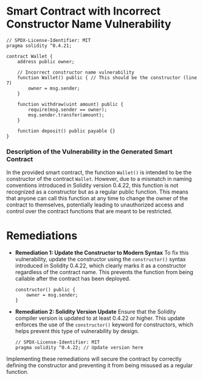 # Smart Contract with Incorrect Constructor Name Vulnerability

```solidity
// SPDX-License-Identifier: MIT
pragma solidity ^0.4.21;

contract Wallet {
    address public owner;

    // Incorrect constructor name vulnerability
    function Wallet() public { // This should be the constructor (line 7)
        owner = msg.sender;
    }

    function withdraw(uint amount) public {
        require(msg.sender == owner);
        msg.sender.transfer(amount);
    }

    function deposit() public payable {}
}
```

### Description of the Vulnerability in the Generated Smart Contract
In the provided smart contract, the function `Wallet()` is intended to be the constructor of the contract `Wallet`. However, due to a mismatch in naming conventions introduced in Solidity version 0.4.22, this function is not recognized as a constructor but as a regular public function. This means that anyone can call this function at any time to change the owner of the contract to themselves, potentially leading to unauthorized access and control over the contract functions that are meant to be restricted.

# Remediations

- **Remediation 1: Update the Constructor to Modern Syntax**
  To fix this vulnerability, update the constructor using the `constructor()` syntax introduced in Solidity 0.4.22, which clearly marks it as a constructor regardless of the contract name. This prevents the function from being callable after the contract has been deployed.

  ```solidity
  constructor() public {
      owner = msg.sender;
  }
  ```

- **Remediation 2: Solidity Version Update**
  Ensure that the Solidity compiler version is updated to at least 0.4.22 or higher. This update enforces the use of the `constructor()` keyword for constructors, which helps prevent this type of vulnerability by design.

  ```solidity
  // SPDX-License-Identifier: MIT
  pragma solidity ^0.4.22; // Update version here
  ```

Implementing these remediations will secure the contract by correctly defining the constructor and preventing it from being misused as a regular function.
